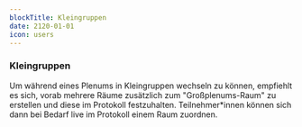 ```yaml
---
blockTitle: Kleingruppen
date: 2120-01-01
icon: users
---
```

### Kleingruppen

Um während eines Plenums in Kleingruppen wechseln zu können, empfiehlt es sich, vorab mehrere Räume zusätzlich zum "Großplenums-Raum" zu erstellen und diese im Protokoll festzuhalten. Teilnehmer\*innen können sich dann bei Bedarf live im Protokoll einem Raum zuordnen.
